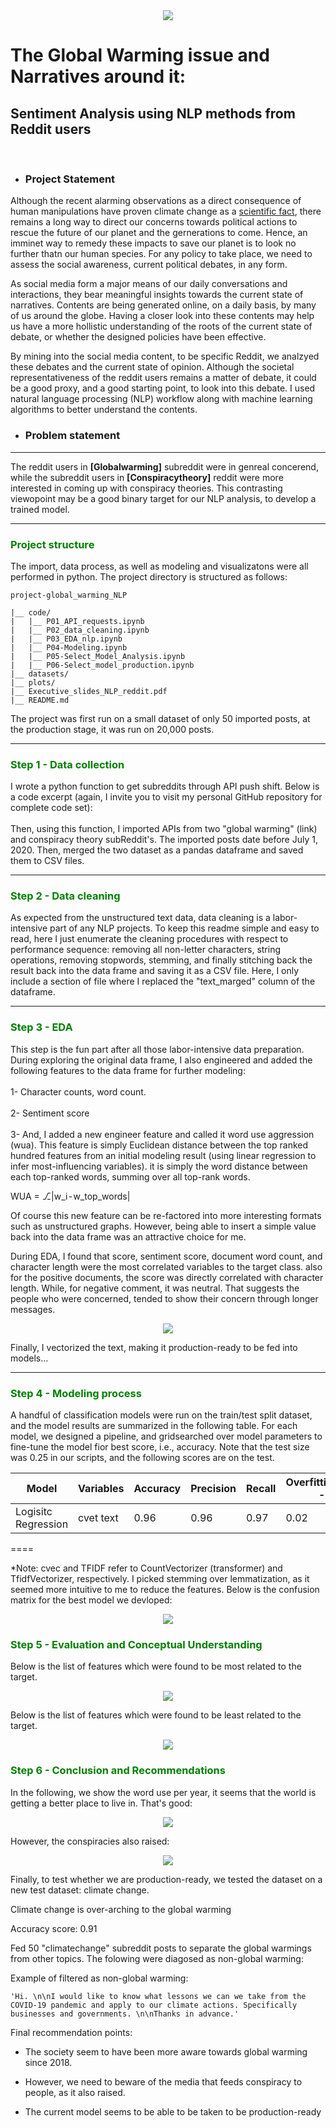 <div style="text-align:center"><img src="assets/Polar_bear.png" /></div>

# The Global Warming issue and Narratives around it: 
## Sentiment Analysis using NLP methods from Reddit users
<br>

- ### Project Statement

Although the recent alarming observations as a direct consequence of human manipulations have proven climate change as a [scientific fact](https://science.sciencemag.org/content/306/5702/1686/), there remains a long way to direct our concerns towards political actions to rescue the future of our planet and the gernerations to come. Hence, an imminet way to remedy these impacts to save our planet is to look no further thatn our human species. For any policy to take place, we need to assess the social awareness, current political debates, in any form.

As social media form a major means of our daily conversations and interactions, they bear meaningful insights towards the current state of narratives. Contents are being generated online, on a daily basis, by many of us around the globe. Having a closer look into these contents may help us have a more hollistic understanding of the roots of the current state of debate, or whether the designed policies have been effective.

By mining into the social media content, to be specific Reddit, we analzyed these debates and the current state of opinion. Although the societal representativeness of the reddit users remains a matter of debate, it could be a good proxy, and a good starting point, to look into this debate. I used natural language processing (NLP) workflow along with machine learning algorithms to better understand the contents.
<br>

- ### Problem statement
---
The reddit users in **[Globalwarming]** subreddit were in genreal concerend, while the subreddit users in **[Conspiracytheory]** reddit were more interested in coming up with conspiracy theories. This contrasting viewopoint may be a good binary target for our NLP analysis, to develop a trained model.

---



### <span style="color: green">Project structure
    
The import, data process, as well as modeling and visualizatons were all performed in python. The project directory is structured as follows:
```
project-global_warming_NLP
    
|__ code/
|   |__ P01_API_requests.ipynb  
|   |__ P02_data_cleaning.ipynb 
|   |__ P03_EDA_nlp.ipynb   
|   |__ P04-Modeling.ipynb
|   |__ P05-Select_Model_Analysis.ipynb
|   |__ P06-Select_model_production.ipynb    
|__ datasets/
|__ plots/
|__ Executive_slides_NLP_reddit.pdf
|__ README.md
```

The project was first run on a small dataset of only 50 imported posts, at the production stage, it was run on 20,000 posts.

---

  
    
### <span style="color: green">Step 1 - Data collection
    
I wrote a python function to get subreddits through API push shift. Below is a code excerpt (again, I invite you to visit my personal GitHub repository for complete code set): <br> <br>
    Then, using this function, I imported APIs from two "global warming" (link) and conspiracy theory subReddit's. The imported posts date before July 1, 2020. Then, merged the two dataset as a pandas dataframe and saved them to CSV files.

---    
    
### <span style="color: green">Step 2 - Data cleaning
As expected from the unstructured text data, data cleaning is a labor-intensive part of any NLP projects. To keep this readme simple and easy to read, here I just enumerate the cleaning procedures with respect to performance sequence: removing all non-letter characters, string operations, removing stopwords, stemming, and finally stitching back the result back into the data frame and saving it as a CSV file. Here, I only include a section of file where I replaced the "text_marged" column of the dataframe.
    
---
### <span style="color: green"> Step 3 - EDA
    
This step is the fun part after all those labor-intensive data preparation. 
During exploring the original data frame, I also engineered and added the following features to the data frame for further modeling:<br><br>
1- Character counts, word count.<br><br>
2- Sentiment score<br><br>
3- And, I added a new engineer feature and called it word use aggression (wua). This feature is simply Euclidean distance between the top ranked hundred features from an initial modeling result (using linear regression to infer most-influencing variables). it is simply the word distance between each top-ranked words, summing over all top-rank words.<br>
    
WUA = ⎇|w_i - w_top_words| <br>

Of course this new feature can be re-factored into more interesting formats such as unstructured graphs. However, being able to insert a simple value back into the data frame was an attractive choice for me.<br>

    
During EDA, I found that score, sentiment score, document word count, and character length were the most correlated variables to the target class. also for the positive documents, the score was directly correlated with character length. While, for negative comment, it was neutral. That suggests the people who were concerned, tended to show their concern through longer messages.<br>
    
<div style="text-align:center"><img src="plots/EDA_sent_score.png" /></div>

    
Finally, I vectorized the text, making it production-ready to be fed into models...
    
---   
    
### <span style="color: green">Step 4 - Modeling process
A handful of classification models were run on the train/test split dataset, and the model results are summarized in the following table. For each model, we designed a pipeline, and gridsearched over model parameters to fine-tune the model fior best score, i.e., accuracy. Note that the test size was 0.25 in our scripts, and the following scores are on the test.

|Model|Variables|Accuracy|Precision|Recall|Overfitting(variance - bias)|
|---|---|---|---|---|---|
|Logisitc Regression|cvet text|0.96|0.96|0.97|0.02|
====

    
*Note: cvec and TFIDF refer to CountVectorizer (transformer) and TfidfVectorizer, respectively. 
I picked stemming over lemmatization, as it seemed more intuitive to me to reduce the features. Below is the confusion matrix for the best model we devloped:
<div style="text-align:center"><img src="plots/Confusion.png" /></div>

    


### <span style="color: green">Step 5 - Evaluation and Conceptual Understanding
    
Below is the list of features which were found to be most related to the target.
    
<div style="text-align:center"><img src="plots/Ranking_top.png" /></div>

Below is the list of features which were found to be least related to the target.
<div style="text-align:center"><img src="plots/Ranking_bottom.png" /></div>




### <span style="color: green">Step 6 - Conclusion and Recommendations

In the following, we show the word use per year, it seems that the world is getting a better place to live in. That's good:
    
<div style="text-align:center"><img src="plots/Word_use_top.png" /></div>


    
However, the conspiracies also raised:
<div style="text-align:center"><img src="plots/Word_use_low.png" /></div>

    

Finally, to test whether we are production-ready, we tested the dataset on a new test dataset: climate change.<br>
    
Climate change is over-arching to the global warming

Accuracy score: 0.91
    
Fed 50 "climatechange" subreddit posts to separate the global warmings from other topics. The folowing were diagosed as non-global warming:

    
    
Example of filtered as non-global warming:
    
    'Hi. \n\nI would like to know what lessons we can we take from the COVID-19 pandemic and apply to our climate actions. Specifically businesses and governments. \n\nThanks in advance.'


Final recommendation points:
    
- The society seem to have been more aware towards global warming since 2018.

- However, we need to beware of the media that feeds conspiracy to people, as it also raised.

- The current model seems to be able to be taken to be production-ready
